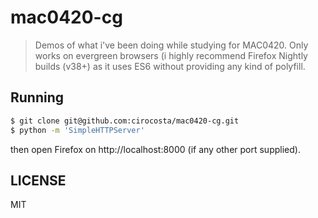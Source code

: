 # mac0420-cg

> Demos of what i've been doing while studying for MAC0420. Only works on evergreen browsers (i highly recommend Firefox Nightly builds (v38+) as it uses ES6 without providing any kind of polyfill.

## Running

```sh
$ git clone git@github.com:cirocosta/mac0420-cg.git
$ python -m 'SimpleHTTPServer'
```

then open Firefox on http://localhost:8000 (if any other port supplied).

## LICENSE

MIT
